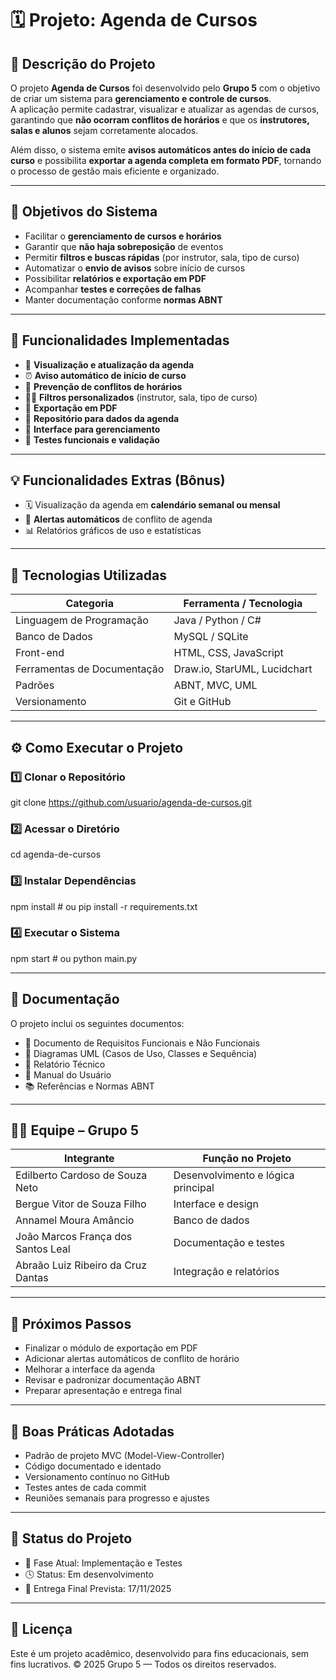 # 🗓️ Projeto: Agenda de Cursos

## 📘 Descrição do Projeto
O projeto **Agenda de Cursos** foi desenvolvido pelo **Grupo 5** com o objetivo de criar um sistema para **gerenciamento e controle de cursos**.  
A aplicação permite cadastrar, visualizar e atualizar as agendas de cursos, garantindo que **não ocorram conflitos de horários** e que os **instrutores, salas e alunos** sejam corretamente alocados.

Além disso, o sistema emite **avisos automáticos antes do início de cada curso** e possibilita **exportar a agenda completa em formato PDF**, tornando o processo de gestão mais eficiente e organizado.

---

## 🎯 Objetivos do Sistema

- Facilitar o **gerenciamento de cursos e horários**
- Garantir que **não haja sobreposição** de eventos
- Permitir **filtros e buscas rápidas** (por instrutor, sala, tipo de curso)
- Automatizar o **envio de avisos** sobre início de cursos
- Possibilitar **relatórios e exportação em PDF**
- Acompanhar **testes e correções de falhas**
- Manter documentação conforme **normas ABNT**

---

## 🧩 Funcionalidades Implementadas

- 📅 **Visualização e atualização da agenda**
- ⏰ **Aviso automático de início de curso**
- 🧭 **Prevenção de conflitos de horários**
- 🧑‍🏫 **Filtros personalizados** (instrutor, sala, tipo de curso)
- 📄 **Exportação em PDF**
- 🧰 **Repositório para dados da agenda**
- 💬 **Interface para gerenciamento**
- 🧪 **Testes funcionais e validação**

---

## 💡 Funcionalidades Extras (Bônus)

- 🗓️ Visualização da agenda em **calendário semanal ou mensal**
- 🚨 **Alertas automáticos** de conflito de agenda
- 📊 Relatórios gráficos de uso e estatísticas

---

## 🧠 Tecnologias Utilizadas

| Categoria | Ferramenta / Tecnologia |
|------------|------------------------|
| Linguagem de Programação | Java / Python / C# |
| Banco de Dados | MySQL / SQLite |
| Front-end | HTML, CSS, JavaScript |
| Ferramentas de Documentação | Draw.io, StarUML, Lucidchart |
| Padrões | ABNT, MVC, UML |
| Versionamento | Git e GitHub |

---

## ⚙️ Como Executar o Projeto

### 1️⃣ Clonar o Repositório
git clone https://github.com/usuario/agenda-de-cursos.git
### 2️⃣ Acessar o Diretório
cd agenda-de-cursos
### 3️⃣ Instalar Dependências
npm install      # ou pip install -r requirements.txt
### 4️⃣ Executar o Sistema
npm start        # ou python main.py

---

## 🧾 Documentação

O projeto inclui os seguintes documentos:
- 📘 Documento de Requisitos Funcionais e Não Funcionais
- 🧩 Diagramas UML (Casos de Uso, Classes e Sequência)
- 📄 Relatório Técnico
- 🧠 Manual do Usuário
- 📚 Referências e Normas ABNT

---

## 🧑‍💻 Equipe – Grupo 5

| Integrante                         | Função no Projeto                  |
| ---------------------------------- | ---------------------------------- |
| Edilberto Cardoso de Souza Neto    | Desenvolvimento e lógica principal |
| Bergue Vitor de Souza Filho        | Interface e design                 |
| Annamel Moura Amâncio              | Banco de dados                     |
| João Marcos França dos Santos Leal | Documentação e testes              |
| Abraão Luiz Ribeiro da Cruz Dantas | Integração e relatórios            |

---

## 🧩 Próximos Passos

- Finalizar o módulo de exportação em PDF
- Adicionar alertas automáticos de conflito de horário
- Melhorar a interface da agenda
- Revisar e padronizar documentação ABNT
- Preparar apresentação e entrega final

---

## 🧠 Boas Práticas Adotadas

- Padrão de projeto MVC (Model-View-Controller)
- Código documentado e identado
- Versionamento contínuo no GitHub
- Testes antes de cada commit
- Reuniões semanais para progresso e ajustes

---

## 🧱 Status do Projeto

- 📍 Fase Atual: Implementação e Testes
- 🕓 Status: Em desenvolvimento
- 📅 Entrega Final Prevista: 17/11/2025

---

## 📝 Licença

Este é um projeto acadêmico, desenvolvido para fins educacionais, sem fins lucrativos.
© 2025 Grupo 5 — Todos os direitos reservados.


